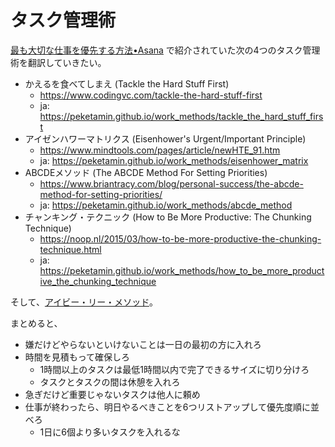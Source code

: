 タスク管理術
============

[最も大切な仕事を優先する方法•Asana](https://asana.com/ja/resources/how-prioritize-tasks-work) で紹介されていた次の4つのタスク管理術を翻訳していきたい。

- かえるを食べてしまえ (Tackle the Hard Stuff First)
    - https://www.codingvc.com/tackle-the-hard-stuff-first
    - ja: https://peketamin.github.io/work_methods/tackle_the_hard_stuff_first
- アイゼンハワーマトリクス (Eisenhower's Urgent/Important Principle)
    - https://www.mindtools.com/pages/article/newHTE_91.htm
    - ja: https://peketamin.github.io/work_methods/eisenhower_matrix
- ABCDEメソッド (The ABCDE Method For Setting Priorities)
    - https://www.briantracy.com/blog/personal-success/the-abcde-method-for-setting-priorities/
    - ja: https://peketamin.github.io/work_methods/abcde_method
- チャンキング・テクニック (How to Be More Productive: The Chunking Technique)
    - https://noop.nl/2015/03/how-to-be-more-productive-the-chunking-technique.html
    - ja: https://peketamin.github.io/work_methods/how_to_be_more_productive_the_chunking_technique

そして、[アイビー・リー・メソッド](https://peketamin.github.io/work_methods/ivy_lee)。

まとめると、

- 嫌だけどやらないといけないことは一日の最初の方に入れろ
- 時間を見積もって確保しろ
    - 1時間以上のタスクは最低1時間以内で完了できるサイズに切り分けろ
    - タスクとタスクの間は休憩を入れろ
- 急ぎだけど重要じゃないタスクは他人に頼め
- 仕事が終わったら、明日やるべきことを6つリストアップして優先度順に並べろ
    - 1日に6個より多いタスクを入れるな
